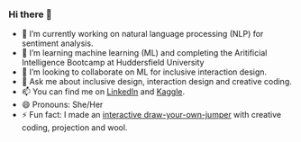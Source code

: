 ### Hi there 👋

<!--
**ksenia-5/ksenia-5** is a ✨ _special_ ✨ repository because its `README.md` (this file) appears on your GitHub profile.
- 🤔 I’m looking for help with computer vision.

Here are some ideas to get you started:


-->
- 🔭 I’m currently working on natural language processing (NLP) for sentiment analysis.
- 🌱 I’m learning machine learning (ML) and completing the Aritificial Intelligence Bootcamp at Huddersfield University
- 👯 I’m looking to collaborate on ML for inclusive interaction design.
- 💬 Ask me about inclusive design, interaction design and creative coding.
- 📫 You can find me on [LinkedIn](https://www.linkedin.com/in/kseniagermanovich/) and [Kaggle](https://www.kaggle.com/ksenia5).
- 😄 Pronouns: She/Her
- ⚡ Fun fact: I made an [interactive draw-your-own-jumper](https://vimeo.com/725794493) with creative coding, projection and wool.
